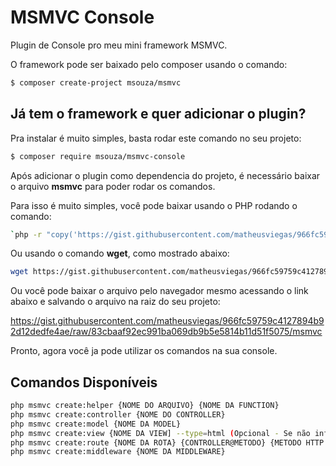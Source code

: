 # MSMVC Console

Plugin de Console pro meu mini framework MSMVC.

O framework pode ser baixado pelo composer usando o comando:

``` bash
$ composer create-project msouza/msmvc
```

## Já tem o framework e quer adicionar o plugin?

Pra instalar é muito simples, basta rodar este comando no seu projeto:

``` bash
$ composer require msouza/msmvc-console
```


Após adicionar o plugin como dependencia do projeto, é necessário baixar o arquivo **msmvc** para poder rodar os comandos.

Para isso é muito simples, você pode baixar usando o PHP rodando o comando:

``` bash
`php -r "copy('https://gist.githubusercontent.com/matheusviegas/966fc59759c4127894b92d12dedfe4ae/raw/83cbaaf92ec991ba069db9b5e5814b11d51f5075/msmvc', 'msmvc');"`
```
Ou usando o comando **wget**, como mostrado abaixo:

``` bash
wget https://gist.githubusercontent.com/matheusviegas/966fc59759c4127894b92d12dedfe4ae/raw/83cbaaf92ec991ba069db9b5e5814b11d51f5075/msmvc
```

Ou você pode baixar o arquivo pelo navegador mesmo acessando o link abaixo e salvando o arquivo na raiz do seu projeto:

https://gist.githubusercontent.com/matheusviegas/966fc59759c4127894b92d12dedfe4ae/raw/83cbaaf92ec991ba069db9b5e5814b11d51f5075/msmvc


Pronto, agora você ja pode utilizar os comandos na sua console.


## Comandos Disponíveis

``` bash
php msmvc create:helper {NOME DO ARQUIVO} {NOME DA FUNCTION}
php msmvc create:controller {NOME DO CONTROLLER}
php msmvc create:model {NOME DA MODEL}
php msmvc create:view {NOME DA VIEW] --type=html (Opcional - Se não informado, gerará o arquivo de view vazio)
php msmvc create:route {NOME DA ROTA} {CONTROLLER@METODO} {METODO HTTP (Opcional - Aceita get ou post - Default: get)}
php msmvc create:middleware {NOME DA MIDDLEWARE}
```
